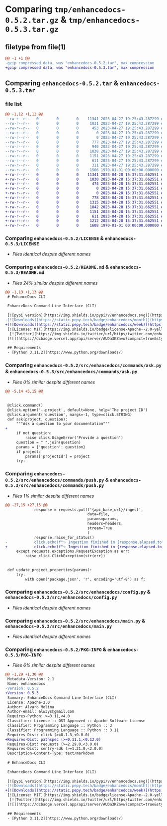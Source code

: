 # Comparing `tmp/enhancedocs-0.5.2.tar.gz` & `tmp/enhancedocs-0.5.3.tar.gz`

## filetype from file(1)

```diff
@@ -1 +1 @@
-gzip compressed data, was "enhancedocs-0.5.2.tar", max compression
+gzip compressed data, was "enhancedocs-0.5.3.tar", max compression
```

## Comparing `enhancedocs-0.5.2.tar` & `enhancedocs-0.5.3.tar`

### file list

```diff
@@ -1,12 +1,12 @@
--rw-r--r--   0        0        0    11341 2023-04-27 19:25:43.287299 enhancedocs-0.5.2/LICENSE
--rw-r--r--   0        0        0     1031 2023-04-27 19:25:43.287299 enhancedocs-0.5.2/README.md
--rw-r--r--   0        0        0      453 2023-04-27 19:25:43.287299 enhancedocs-0.5.2/pyproject.toml
--rw-r--r--   0        0        0        0 2023-04-27 19:25:43.287299 enhancedocs-0.5.2/src/enhancedocs/__init__.py
--rw-r--r--   0        0        0        0 2023-04-27 19:25:43.287299 enhancedocs-0.5.2/src/enhancedocs/commands/__init__.py
--rw-r--r--   0        0        0      777 2023-04-27 19:25:43.287299 enhancedocs-0.5.2/src/enhancedocs/commands/ask.py
--rw-r--r--   0        0        0      940 2023-04-27 19:25:43.287299 enhancedocs-0.5.2/src/enhancedocs/commands/build.py
--rw-r--r--   0        0        0     1838 2023-04-27 19:25:43.287299 enhancedocs-0.5.2/src/enhancedocs/commands/push.py
--rw-r--r--   0        0        0     1151 2023-04-27 19:25:43.287299 enhancedocs-0.5.2/src/enhancedocs/config.py
--rw-r--r--   0        0        0      611 2023-04-27 19:25:43.287299 enhancedocs-0.5.2/src/enhancedocs/main.py
--rw-r--r--   0        0        0      311 2023-04-27 19:25:43.287299 enhancedocs-0.5.2/src/enhancedocs/utils.py
--rw-r--r--   0        0        0     1566 1970-01-01 00:00:00.000000 enhancedocs-0.5.2/PKG-INFO
+-rw-r--r--   0        0        0    11341 2023-04-28 15:37:31.662551 enhancedocs-0.5.3/LICENSE
+-rw-r--r--   0        0        0     1030 2023-04-28 15:37:31.662551 enhancedocs-0.5.3/README.md
+-rw-r--r--   0        0        0      474 2023-04-28 15:37:31.662551 enhancedocs-0.5.3/pyproject.toml
+-rw-r--r--   0        0        0        0 2023-04-28 15:37:31.662551 enhancedocs-0.5.3/src/enhancedocs/__init__.py
+-rw-r--r--   0        0        0        0 2023-04-28 15:37:31.662551 enhancedocs-0.5.3/src/enhancedocs/commands/__init__.py
+-rw-r--r--   0        0        0      778 2023-04-28 15:37:31.662551 enhancedocs-0.5.3/src/enhancedocs/commands/ask.py
+-rw-r--r--   0        0        0     1315 2023-04-28 15:37:31.662551 enhancedocs-0.5.3/src/enhancedocs/commands/build.py
+-rw-r--r--   0        0        0     1842 2023-04-28 15:37:31.662551 enhancedocs-0.5.3/src/enhancedocs/commands/push.py
+-rw-r--r--   0        0        0     1151 2023-04-28 15:37:31.662551 enhancedocs-0.5.3/src/enhancedocs/config.py
+-rw-r--r--   0        0        0      611 2023-04-28 15:37:31.662551 enhancedocs-0.5.3/src/enhancedocs/main.py
+-rw-r--r--   0        0        0     1212 2023-04-28 15:37:31.662551 enhancedocs-0.5.3/src/enhancedocs/utils.py
+-rw-r--r--   0        0        0     1608 1970-01-01 00:00:00.000000 enhancedocs-0.5.3/PKG-INFO
```

### Comparing `enhancedocs-0.5.2/LICENSE` & `enhancedocs-0.5.3/LICENSE`

 * *Files identical despite different names*

### Comparing `enhancedocs-0.5.2/README.md` & `enhancedocs-0.5.3/README.md`

 * *Files 24% similar despite different names*

```diff
@@ -1,13 +1,13 @@
 # EnhanceDocs CLI
 
 EnhanceDocs Command Line Interface (CLI)
 
 [![pypi version](https://img.shields.io/pypi/v/enhancedocs.svg)](https://pypi.org/pypi/enhancedocs/)
-[![Downloads](https://static.pepy.tech/badge/enhancedocs/month)](https://pypi.org/pypi/enhancedocs/)
+[![Downloads](https://static.pepy.tech/badge/enhancedocs/week)](https://pypi.org/pypi/enhancedocs/)
 [![License: MIT](https://img.shields.io/badge/license-Apache--2.0-yellow)](https://www.apache.org/licenses/LICENSE-2.0)
  [![Twitter](https://img.shields.io/twitter/url/https/twitter.com/enhancedocs.svg?style=social&label=Follow%20%40EnhanceDocs)](https://twitter.com/enhancedocs)
 [![](https://dcbadge.vercel.app/api/server/AUDa3KZavw?compact=true&style=flat)](https://discord.gg/AUDa3KZavw)
 
 ## Requirements
 - [Python 3.11.2](https://www.python.org/downloads/)
```

### Comparing `enhancedocs-0.5.2/src/enhancedocs/commands/ask.py` & `enhancedocs-0.5.3/src/enhancedocs/commands/ask.py`

 * *Files 0% similar despite different names*

```diff
@@ -5,14 +5,15 @@
 
 
 @click.command()
 @click.option('--project', default=None, help='The project ID')
 @click.argument('question', nargs=-1, type=click.STRING)
 def ask(project, question):
     """Ask a question to your documentation"""
+
     if not question:
         raise click.UsageError('Provide a question')
     question = " ".join(question)
     params = {'question': question}
     if project:
         params['projectId'] = project
     try:
```

### Comparing `enhancedocs-0.5.2/src/enhancedocs/commands/push.py` & `enhancedocs-0.5.3/src/enhancedocs/commands/push.py`

 * *Files 1% similar despite different names*

```diff
@@ -27,15 +27,15 @@
             response = requests.put(f'{api_base_url}/ingest',
                                     data=file,
                                     params=params,
                                     headers=headers,
                                     stream=True
                                     )
             response.raise_for_status()
-            click.echo(f"✨ Ingestion finished in {response.elapsed.total_seconds()}s")
+            click.echo(f"✨ Ingestion finished in {response.elapsed.total_seconds():.4f}s")
     except requests.exceptions.RequestException as err:
         raise click.ClickException(str(err))
 
 
 def update_project_properties(params):
     try:
         with open('package.json', 'r', encoding='utf-8') as f:
```

### Comparing `enhancedocs-0.5.2/src/enhancedocs/config.py` & `enhancedocs-0.5.3/src/enhancedocs/config.py`

 * *Files identical despite different names*

### Comparing `enhancedocs-0.5.2/src/enhancedocs/main.py` & `enhancedocs-0.5.3/src/enhancedocs/main.py`

 * *Files identical despite different names*

### Comparing `enhancedocs-0.5.2/PKG-INFO` & `enhancedocs-0.5.3/PKG-INFO`

 * *Files 6% similar despite different names*

```diff
@@ -1,29 +1,30 @@
 Metadata-Version: 2.1
 Name: enhancedocs
-Version: 0.5.2
+Version: 0.5.3
 Summary: EnhanceDocs Command Line Interface (CLI)
 License: Apache-2.0
 Author: Alvaro Molina
 Author-email: alw3ys@gmail.com
 Requires-Python: >=3.11,<4.0
 Classifier: License :: OSI Approved :: Apache Software License
 Classifier: Programming Language :: Python :: 3
 Classifier: Programming Language :: Python :: 3.11
 Requires-Dist: click (>=8.1.3,<9.0.0)
+Requires-Dist: pathspec (>=0.11.1,<0.12.0)
 Requires-Dist: requests (>=2.29.0,<3.0.0)
 Requires-Dist: sentry-sdk (>=1.21.0,<2.0.0)
 Description-Content-Type: text/markdown
 
 # EnhanceDocs CLI
 
 EnhanceDocs Command Line Interface (CLI)
 
 [![pypi version](https://img.shields.io/pypi/v/enhancedocs.svg)](https://pypi.org/pypi/enhancedocs/)
-[![Downloads](https://static.pepy.tech/badge/enhancedocs/month)](https://pypi.org/pypi/enhancedocs/)
+[![Downloads](https://static.pepy.tech/badge/enhancedocs/week)](https://pypi.org/pypi/enhancedocs/)
 [![License: MIT](https://img.shields.io/badge/license-Apache--2.0-yellow)](https://www.apache.org/licenses/LICENSE-2.0)
  [![Twitter](https://img.shields.io/twitter/url/https/twitter.com/enhancedocs.svg?style=social&label=Follow%20%40EnhanceDocs)](https://twitter.com/enhancedocs)
 [![](https://dcbadge.vercel.app/api/server/AUDa3KZavw?compact=true&style=flat)](https://discord.gg/AUDa3KZavw)
 
 ## Requirements
 - [Python 3.11.2](https://www.python.org/downloads/)
```

